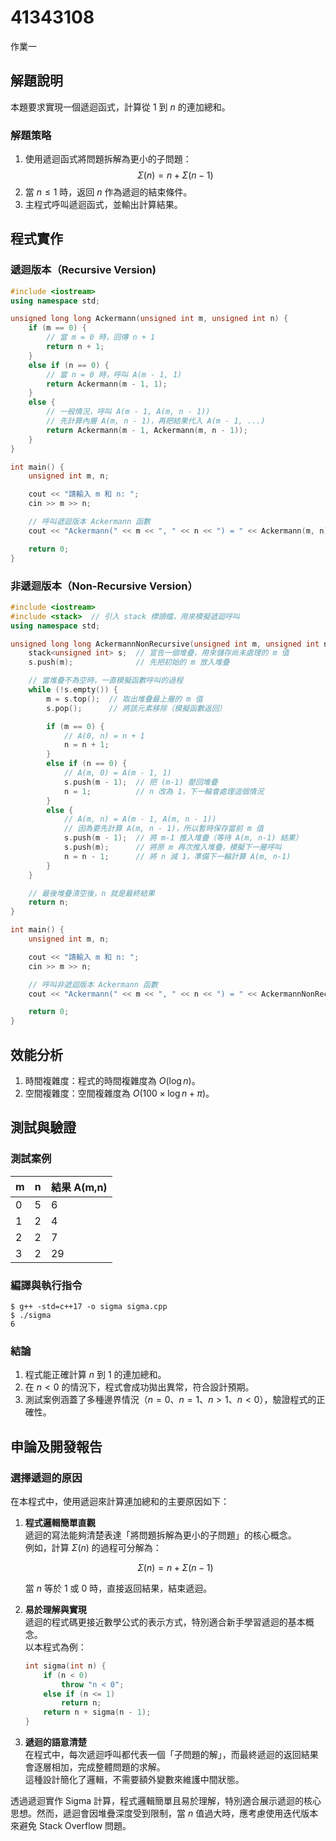 # 41343108

作業一

## 解題說明

本題要求實現一個遞迴函式，計算從 $1$ 到 $n$ 的連加總和。

### 解題策略

1. 使用遞迴函式將問題拆解為更小的子問題：
   $$\Sigma(n) = n + \Sigma(n-1)$$
2. 當 $n \leq 1$ 時，返回 $n$ 作為遞迴的結束條件。  
3. 主程式呼叫遞迴函式，並輸出計算結果。

## 程式實作

### 遞迴版本（Recursive Version)

```cpp
#include <iostream>
using namespace std;

unsigned long long Ackermann(unsigned int m, unsigned int n) {
    if (m == 0) {
        // 當 m = 0 時，回傳 n + 1
        return n + 1;
    } 
    else if (n == 0) {
        // 當 n = 0 時，呼叫 A(m - 1, 1)
        return Ackermann(m - 1, 1);
    } 
    else {
        // 一般情況，呼叫 A(m - 1, A(m, n - 1))
        // 先計算內層 A(m, n - 1)，再把結果代入 A(m - 1, ...)
        return Ackermann(m - 1, Ackermann(m, n - 1));
    }
}

int main() {
    unsigned int m, n;

    cout << "請輸入 m 和 n: ";
    cin >> m >> n;

    // 呼叫遞迴版本 Ackermann 函數
    cout << "Ackermann(" << m << ", " << n << ") = " << Ackermann(m, n) << endl;

    return 0;
}

```

### 非遞迴版本（Non-Recursive Version）

```cpp
#include <iostream>
#include <stack>  // 引入 stack 標頭檔，用來模擬遞迴呼叫
using namespace std;

unsigned long long AckermannNonRecursive(unsigned int m, unsigned int n) {
    stack<unsigned int> s;  // 宣告一個堆疊，用來儲存尚未處理的 m 值
    s.push(m);              // 先把初始的 m 放入堆疊

    // 當堆疊不為空時，一直模擬函數呼叫的過程
    while (!s.empty()) {
        m = s.top();  // 取出堆疊最上層的 m 值
        s.pop();      // 將該元素移除（模擬函數返回）

        if (m == 0) {
            // A(0, n) = n + 1
            n = n + 1;
        } 
        else if (n == 0) {
            // A(m, 0) = A(m - 1, 1)
            s.push(m - 1);  // 把 (m-1) 壓回堆疊
            n = 1;          // n 改為 1，下一輪會處理這個情況
        } 
        else {
            // A(m, n) = A(m - 1, A(m, n - 1))
            // 因為要先計算 A(m, n - 1)，所以暫時保存當前 m 值
            s.push(m - 1);  // 將 m-1 推入堆疊（等待 A(m, n-1) 結果）
            s.push(m);      // 將原 m 再次推入堆疊，模擬下一層呼叫
            n = n - 1;      // 將 n 減 1，準備下一輪計算 A(m, n-1)
        }
    }

    // 最後堆疊清空後，n 就是最終結果
    return n;
}

int main() {
    unsigned int m, n;

    cout << "請輸入 m 和 n: ";
    cin >> m >> n;

    // 呼叫非遞迴版本 Ackermann 函數
    cout << "Ackermann(" << m << ", " << n << ") = " << AckermannNonRecursive(m, n) << endl;

    return 0;
}

```

## 效能分析

1. 時間複雜度：程式的時間複雜度為 $O(\log n)$。
2. 空間複雜度：空間複雜度為 $O(100\times \log n + \pi)$。

## 測試與驗證

### 測試案例

| m | n | 結果 A(m,n) |
| - | - | --------- |
| 0 | 5 | 6         |
| 1 | 2 | 4         |
| 2 | 2 | 7         |
| 3 | 2 | 29        |


### 編譯與執行指令

```shell
$ g++ -std=c++17 -o sigma sigma.cpp
$ ./sigma
6
```

### 結論

1. 程式能正確計算 $n$ 到 $1$ 的連加總和。  
2. 在 $n < 0$ 的情況下，程式會成功拋出異常，符合設計預期。  
3. 測試案例涵蓋了多種邊界情況（$n = 0$、$n = 1$、$n > 1$、$n < 0$），驗證程式的正確性。

## 申論及開發報告

### 選擇遞迴的原因

在本程式中，使用遞迴來計算連加總和的主要原因如下：

1. **程式邏輯簡單直觀**  
   遞迴的寫法能夠清楚表達「將問題拆解為更小的子問題」的核心概念。  
   例如，計算 $\Sigma(n)$ 的過程可分解為：  

   $$
   \Sigma(n) = n + \Sigma(n-1)
   $$

   當 $n$ 等於 1 或 0 時，直接返回結果，結束遞迴。

2. **易於理解與實現**  
   遞迴的程式碼更接近數學公式的表示方式，特別適合新手學習遞迴的基本概念。  
   以本程式為例：  

   ```cpp
   int sigma(int n) {
       if (n < 0)
           throw "n < 0";
       else if (n <= 1)
           return n;
       return n + sigma(n - 1);
   }
   ```

3. **遞迴的語意清楚**  
   在程式中，每次遞迴呼叫都代表一個「子問題的解」，而最終遞迴的返回結果會逐層相加，完成整體問題的求解。  
   這種設計簡化了邏輯，不需要額外變數來維護中間狀態。

透過遞迴實作 Sigma 計算，程式邏輯簡單且易於理解，特別適合展示遞迴的核心思想。然而，遞迴會因堆疊深度受到限制，當 $n$ 值過大時，應考慮使用迭代版本來避免 Stack Overflow 問題。
